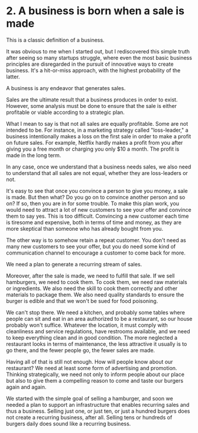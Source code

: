 # 2. A business is born when a sale is made

This is a classic definition of a business.

It was obvious to me when I started out, but I rediscovered this simple truth after seeing so many startups struggle, where even the most basic business principles are disregarded in the pursuit of innovative ways to create business. It's a hit-or-miss approach, with the highest probability of the latter.

A business is any endeavor that generates sales.

Sales are the ultimate result that a business produces in order to exist. However, some analysis must be done to ensure that the sale is either profitable or viable according to a strategic plan.

What I mean to say is that not all sales are equally profitable. Some are not intended to be. For instance, in a marketing strategy called "loss-leader," a business intentionally makes a loss on the first sale in order to make a profit on future sales. For example, Netflix hardly makes a profit from you after giving you a free month or charging you only $10 a month. The profit is made in the long term.

In any case, once we understand that a business needs sales, we also need to understand that all sales are not equal, whether they are loss-leaders or not.

It's easy to see that once you convince a person to give you money, a sale is made. But then what? Do you go on to convince another person and so on? If so, then you are in for some trouble. To make this plan work, you would need to attract a lot of new customers to see your offer and convince them to say yes. This is too difficult. Convincing a new customer each time is tiresome and expensive, both in terms of time and money, as they are more skeptical than someone who has already bought from you.

The other way is to somehow retain a repeat customer. You don't need as many new customers to see your offer, but you do need some kind of communication channel to encourage a customer to come back for more.

We need a plan to generate a recurring stream of sales.

Moreover, after the sale is made, we need to fulfill that sale. If we sell hamburgers, we need to cook them. To cook them, we need raw materials or ingredients. We also need the skill to cook them correctly and other materials to package them. We also need quality standards to ensure the burger is edible and that we won't be sued for food poisoning.

We can't stop there. We need a kitchen, and probably some tables where people can sit and eat in an area authorized to be a restaurant, so our house probably won't suffice. Whatever the location, it must comply with cleanliness and service regulations, have restrooms available, and we need to keep everything clean and in good condition. The more neglected a restaurant looks in terms of maintenance, the less attractive it usually is to go there, and the fewer people go, the fewer sales are made.

Having all of that is still not enough. How will people know about our restaurant? We need at least some form of advertising and promotion. Thinking strategically, we need not only to inform people about our place but also to give them a compelling reason to come and taste our burgers again and again.

We started with the simple goal of selling a hamburger, and soon we needed a plan to support an infrastructure that enables recurring sales and thus a business. Selling just one, or just ten, or just a hundred burgers does not create a recurring business, after all. Selling tens or hundreds of burgers daily does sound like a recurring business.
